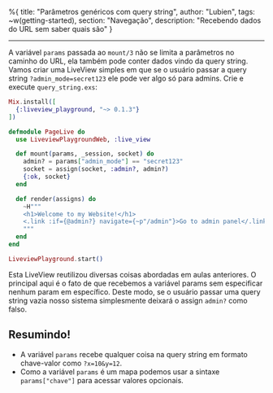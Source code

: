 %{
title: "Parâmetros genéricos com query string",
author: "Lubien",
tags: ~w(getting-started),
section: "Navegação",
description: "Recebendo dados do URL sem saber quais são"
}

---

A variável `params` passada ao `mount/3` não se limita a parâmetros no caminho do URL, ela também pode conter dados vindo da query string. Vamos criar uma LiveView simples em que se o usuário passar a query string `?admin_mode=secret123` ele pode ver algo só para admins. Crie e execute `query_string.exs`:

```elixir
Mix.install([
  {:liveview_playground, "~> 0.1.3"}
])

defmodule PageLive do
  use LiveviewPlaygroundWeb, :live_view

  def mount(params, _session, socket) do
    admin? = params["admin_mode"] == "secret123"
    socket = assign(socket, :admin?, admin?)
    {:ok, socket}
  end

  def render(assigns) do
    ~H"""
    <h1>Welcome to my Website!</h1>
    <.link :if={@admin?} navigate={~p"/admin"}>Go to admin panel</.link>
    """
  end
end

LiveviewPlayground.start()
```

Esta LiveView reutilizou diversas coisas abordadas em aulas anteriores. O principal aqui é o fato de que recebemos a variável params sem especificar nenhum param em específico. Deste modo, se o usuário passar uma query string vazia nosso sistema simplesmente deixará o assign `admin?` como falso.

## Resumindo!

- A variável `params` recebe qualquer coisa na query string em formato chave-valor como `?x=10&y=12`.
- Como a variável `params` é um mapa podemos usar a sintaxe `params["chave"]` para acessar valores opcionais.
